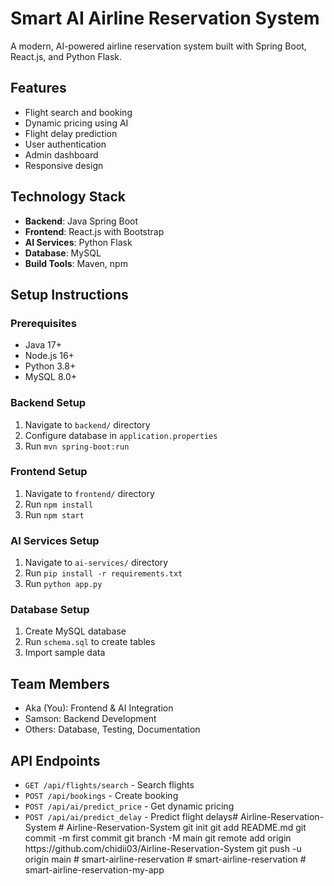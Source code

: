 # Smart AI Airline Reservation System

A modern, AI-powered airline reservation system built with Spring Boot, React.js, and Python Flask.

## Features

- Flight search and booking
- Dynamic pricing using AI
- Flight delay prediction
- User authentication
- Admin dashboard
- Responsive design

## Technology Stack

- **Backend**: Java Spring Boot
- **Frontend**: React.js with Bootstrap
- **AI Services**: Python Flask
- **Database**: MySQL
- **Build Tools**: Maven, npm

## Setup Instructions

### Prerequisites
- Java 17+
- Node.js 16+
- Python 3.8+
- MySQL 8.0+

### Backend Setup
1. Navigate to `backend/` directory
2. Configure database in `application.properties`
3. Run `mvn spring-boot:run`

### Frontend Setup
1. Navigate to `frontend/` directory
2. Run `npm install`
3. Run `npm start`

### AI Services Setup
1. Navigate to `ai-services/` directory
2. Run `pip install -r requirements.txt`
3. Run `python app.py`

### Database Setup
1. Create MySQL database
2. Run `schema.sql` to create tables
3. Import sample data

## Team Members

- Aka (You): Frontend & AI Integration
- Samson: Backend Development
- Others: Database, Testing, Documentation

## API Endpoints

- `GET /api/flights/search` - Search flights
- `POST /api/bookings` - Create booking
- `POST /api/ai/predict_price` - Get dynamic pricing
- `POST /api/ai/predict_delay` - Predict flight delays#   A i r l i n e - R e s e r v a t i o n - S y s t e m  
 #   A i r l i n e - R e s e r v a t i o n - S y s t e m  
 g i t  
 i n i t  
 g i t  
 a d d  
 R E A D M E . m d  
 g i t  
 c o m m i t  
 - m  
 f i r s t   c o m m i t  
 g i t  
 b r a n c h  
 - M  
 m a i n  
 g i t  
 r e m o t e  
 a d d  
 o r i g i n  
 h t t p s : / / g i t h u b . c o m / c h i d i i 0 3 / A i r l i n e - R e s e r v a t i o n - S y s t e m  
 g i t  
 p u s h  
 - u  
 o r i g i n  
 m a i n  
 #   s m a r t - a i r l i n e - r e s e r v a t i o n  
 #   s m a r t - a i r l i n e - r e s e r v a t i o n  
 #   s m a r t - a i r l i n e - r e s e r v a t i o n - m y - a p p  
 